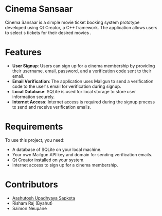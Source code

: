 
#  Cinema Sansaar
 
Cinema Sansaar is a simple movie ticket booking system prototype developed using Qt Creator, a C++ framework. The application allows users to  select s tickets for their desired movies .

# Features
- **User Signup**: Users can sign up for a cinema membership by providing their username, email, password, and a verification code sent to their email.
- **Email Verification**: The application uses Mailgun to send a verification code to the user's email for verification during signup.
- **Local Database**: SQLite is used for local storage to store user information securely.
- **Internet Access**: Internet access is required during the signup process to send and receive verification emails.

# Requirements
To use this project, you need:

- A database of SQLite on your local machine.
- Your own Mailgun API key and domain for sending verification emails.
- Qt Creator installed on your system.
- Internet access to sign up for a cinema membership.


# Contributors
- [Aashutosh Upadhyaya Sapkota](https://github.com/ASU-N)
- Risham Raj (Byahut)
- Saimon Neupane 

